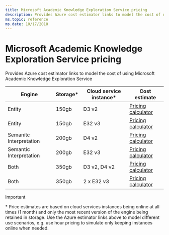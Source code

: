 ```yaml
---
title: Microsoft Academic Knowledge Exploration Service pricing
description: Provides Azure cost estimator links to model the cost of using Microsoft Academic Knowledge Exploration Service
ms.topic: reference
ms.date: 10/17/2018
---
```

# Microsoft Academic Knowledge Exploration Service pricing

Provides Azure cost estimator links to model the cost of using Microsoft Academic Knowledge Exploration Service

Engine | Storage* | Cloud service instance* | Cost estimate
--- | --- | --- | ---
Entity | 150gb | D3 v2 | [Pricing calculator](https://azure.com/e/28e8cebb3121478fb9da64dd713c1780)
Entity | 150gb | E32 v3 | [Pricing calculator](https://azure.com/e/36cd753d9d00476582b3375ebd4358e2)
Semanitc Interpretation | 200gb | D4 v2 | [Pricing calculator](https://azure.com/e/97071caa706645278c1fdecc25a495ab)
Semantic Interpretation | 200gb | E32 v3 | [Pricing calculator](https://azure.com/e/bac1c6c5339f43a7baeb3628079773b0)
Both | 350gb | D3 v2, D4 v2 | [Pricing calculator](https://azure.com/e/9791e10a26114a90b2be2d7a96aa048d)
Both | 350gb | 2 x E32 v3 | [Pricing calculator](https://azure.com/e/d7c28fa94a9e4472819df82a39ed0c68)

> [!IMPORTANT]
> \* Price estimates are based on cloud services instances being online at all times (1 month) and only the most recent version of the engine being retained in storage. Use the Azure estimator links above to model different use scenarios, e.g. use hour pricing to simulate only keeping instances online when needed.
